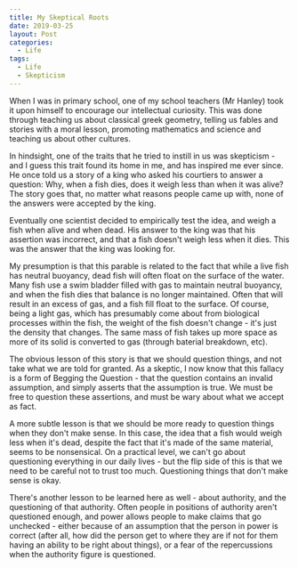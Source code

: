 ```yaml
---
title: My Skeptical Roots
date: 2019-03-25
layout: Post
categories:
  - Life
tags:
  - Life
  - Skepticism
---
```


When I was in primary school, one of my school teachers (Mr Hanley) took it upon himself to encourage our intellectual curiosity. This was done through teaching us about classical greek geometry, telling us fables and stories with a moral lesson, promoting mathematics and science and teaching us about other cultures.

<!-- more -->

In hindsight, one of the traits that he tried to instill in us was skepticism - and I guess this trait found its home in me, and has inspired me ever since. He once told us a story of a king who asked his courtiers to answer a question: Why, when a fish dies, does it weigh less than when it was alive? The story goes that, no matter what reasons people came up with, none of the answers were accepted by the king.

Eventually one scientist decided to empirically test the idea, and weigh a fish when alive and when dead. His answer to the king was that his assertion was incorrect, and that a fish doesn't weigh less when it dies. This was the answer that the king was looking for.

My presumption is that this parable is related to the fact that while a live fish has neutral buoyancy, dead fish will often float on the surface of the water. Many fish use a swim bladder filled with gas to maintain neutral buoyancy, and when the fish dies that balance is no longer maintained. Often that will result in an excess of gas, and a fish fill float to the surface. Of course, being a light gas, which has presumably come about from biological processes within the fish, the weight of the fish doesn't change - it's just the density that changes. The same mass of fish takes up more space as more of its solid is converted to gas (through baterial breakdown, etc).

The obvious lesson of this story is that we should question things, and not take what we are told for granted. As a skeptic, I now know that this fallacy is a form of Begging the Question - that the question contains an invalid assumption, and simply asserts that the assumption is true. We must be free to question these assertions, and must be wary about what we accept as fact.

A more subtle lesson is that we should be more ready to question things when they don't make sense. In this case, the idea that a fish would weigh less when it's dead, despite the fact that it's made of the same material, seems to be nonsensical. On a practical level, we can't go about questioning everything in our daily lives - but the flip side of this is that we need to be careful not to trust too much. Questioning things that don't make sense is okay.

There's another lesson to be learned here as well - about authority, and the questioning of that authority. Often people in positions of authority aren't questioned enough, and power allows people to make claims that go unchecked - either because of an assumption that the person in power is correct (after all, how did the person get to where they are if not for them having an ability to be right about things), or a fear of the repercussions when the authority figure is questioned.
